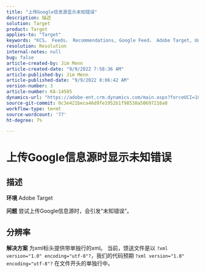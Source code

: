 ```yaml
---
title: "上传Google信息源显示未知错误"
description: 描述
solution: Target
product: Target
applies-to: "Target"
keywords: "KCS， Feeds， Recommendations, Google Feed， Adobe Target, Unknown Error"
resolution: Resolution
internal-notes: null
bug: false
article-created-by: Jim Menn
article-created-date: "9/9/2022 7:58:36 AM"
article-published-by: Jim Menn
article-published-date: "9/9/2022 8:06:42 AM"
version-number: 3
article-number: KA-14505
dynamics-url: "https://adobe-ent.crm.dynamics.com/main.aspx?forceUCI=1&pagetype=entityrecord&etn=knowledgearticle&id=c9c8642f-1530-ed11-9db1-0022480866ad"
source-git-commit: 0c3e421beca46d9fe1952b1f98538a50697216a0
workflow-type: tm+mt
source-wordcount: '77'
ht-degree: 7%

---
```


# 上传Google信息源时显示未知错误

## 描述


<b>环境</b>
Adobe Target

<b>问题</b>
尝试上传Google信息源时，会引发“未知错误”。


## 分辨率


<b>解决方案</b>
为xml标头提供带单独行的xml。
当前，馈送文件是以 `?xml version="1.0" encoding="utf-8"?`，我们的代码预期 `?xml version="1.0" encoding="utf-8"?` 在文件开头的单独行中。
